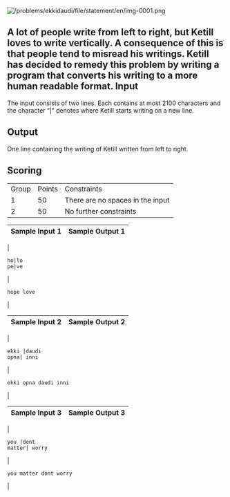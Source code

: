

![/problems/ekkidaudi/file/statement/en/img-0001.png](/problems/ekkidaudi/file/statement/en/img-0001.png)

A lot of people write from left to right, but Ketill
 loves to write vertically. A consequence of this is that people
 tend to misread his writings. Ketill has decided to remedy this
 problem by writing a program that converts his writing to a
 more human readable format.
 Input
-----


The input consists of two lines. Each contains at most
 $2100$ characters and the
 character “|” denotes where Ketill
 starts writing on a new line.


Output
------


One line containing the writing of Ketill written from left
 to right.


Scoring
-------




|  |  |  |
| --- | --- | --- |
| Group | Points | Constraints |
| 1 | 50 | There are no spaces in the input |
| 2 | 50 | No further constraints |




| Sample Input 1 | Sample Output 1 |
| --- | --- |
| 
```
ho|lo
pe|ve

```
 | 
```
hope love

```
 |




| Sample Input 2 | Sample Output 2 |
| --- | --- |
| 
```
ekki |daudi
opna| inni

```
 | 
```
ekki opna daudi inni

```
 |




| Sample Input 3 | Sample Output 3 |
| --- | --- |
| 
```
you |dont
matter| worry

```
 | 
```
you matter dont worry

```
 |


